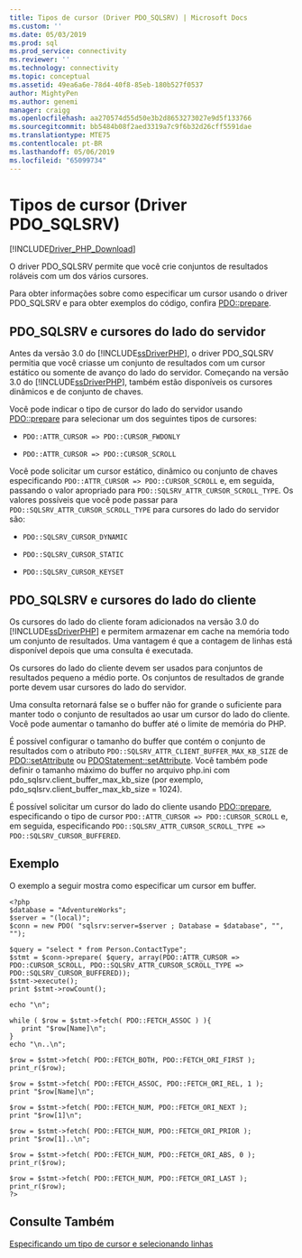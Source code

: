 ```yaml
---
title: Tipos de cursor (Driver PDO_SQLSRV) | Microsoft Docs
ms.custom: ''
ms.date: 05/03/2019
ms.prod: sql
ms.prod_service: connectivity
ms.reviewer: ''
ms.technology: connectivity
ms.topic: conceptual
ms.assetid: 49ea6a6e-78d4-40f8-85eb-180b527f0537
author: MightyPen
ms.author: genemi
manager: craigg
ms.openlocfilehash: aa270574d55d50e3b2d8653273027e9d5f133766
ms.sourcegitcommit: bb5484b08f2aed3319a7c9f6b32d26cff5591dae
ms.translationtype: MTE75
ms.contentlocale: pt-BR
ms.lasthandoff: 05/06/2019
ms.locfileid: "65099734"
---
```

# <a name="cursor-types-pdosqlsrv-driver"></a>Tipos de cursor (Driver PDO_SQLSRV)
[!INCLUDE[Driver_PHP_Download](../../includes/driver_php_download.md)]

O driver PDO_SQLSRV permite que você crie conjuntos de resultados roláveis com um dos vários cursores.

Para obter informações sobre como especificar um cursor usando o driver PDO_SQLSRV e para obter exemplos do código, confira [PDO::prepare](../../connect/php/pdo-prepare.md).

## <a name="pdosqlsrv-and-server-side-cursors"></a>PDO_SQLSRV e cursores do lado do servidor
Antes da versão 3.0 do [!INCLUDE[ssDriverPHP](../../includes/ssdriverphp_md.md)], o driver PDO_SQLSRV permitia que você criasse um conjunto de resultados com um cursor estático ou somente de avanço do lado do servidor. Começando na versão 3.0 do [!INCLUDE[ssDriverPHP](../../includes/ssdriverphp_md.md)], também estão disponíveis os cursores dinâmicos e de conjunto de chaves.

Você pode indicar o tipo de cursor do lado do servidor usando [PDO::prepare](../../connect/php/pdo-prepare.md) para selecionar um dos seguintes tipos de cursores:

-   `PDO::ATTR_CURSOR => PDO::CURSOR_FWDONLY`

-   `PDO::ATTR_CURSOR => PDO::CURSOR_SCROLL`

Você pode solicitar um cursor estático, dinâmico ou conjunto de chaves especificando `PDO::ATTR_CURSOR => PDO::CURSOR_SCROLL` e, em seguida, passando o valor apropriado para `PDO::SQLSRV_ATTR_CURSOR_SCROLL_TYPE`. Os valores possíveis que você pode passar para `PDO::SQLSRV_ATTR_CURSOR_SCROLL_TYPE` para cursores do lado do servidor são:

-   `PDO::SQLSRV_CURSOR_DYNAMIC`

-   `PDO::SQLSRV_CURSOR_STATIC`

-   `PDO::SQLSRV_CURSOR_KEYSET`

## <a name="pdosqlsrv-and-client-side-cursors"></a>PDO_SQLSRV e cursores do lado do cliente
Os cursores do lado do cliente foram adicionados na versão 3.0 do [!INCLUDE[ssDriverPHP](../../includes/ssdriverphp_md.md)] e permitem armazenar em cache na memória todo um conjunto de resultados. Uma vantagem é que a contagem de linhas está disponível depois que uma consulta é executada.

Os cursores do lado do cliente devem ser usados para conjuntos de resultados pequeno a médio porte. Os conjuntos de resultados de grande porte devem usar cursores do lado do servidor.

Uma consulta retornará false se o buffer não for grande o suficiente para manter todo o conjunto de resultados ao usar um cursor do lado do cliente. Você pode aumentar o tamanho do buffer até o limite de memória do PHP.

É possível configurar o tamanho do buffer que contém o conjunto de resultados com o atributo `PDO::SQLSRV_ATTR_CLIENT_BUFFER_MAX_KB_SIZE` de [PDO::setAttribute](../../connect/php/pdo-setattribute.md) ou [PDOStatement::setAttribute](../../connect/php/pdostatement-setattribute.md). Você também pode definir o tamanho máximo do buffer no arquivo php.ini com pdo_sqlsrv.client_buffer_max_kb_size (por exemplo, pdo_sqlsrv.client_buffer_max_kb_size = 1024).

É possível solicitar um cursor do lado do cliente usando [PDO::prepare](../../connect/php/pdo-prepare.md), especificando o tipo de cursor `PDO::ATTR_CURSOR => PDO::CURSOR_SCROLL` e, em seguida, especificando `PDO::SQLSRV_ATTR_CURSOR_SCROLL_TYPE => PDO::SQLSRV_CURSOR_BUFFERED`.

## <a name="example"></a>Exemplo
O exemplo a seguir mostra como especificar um cursor em buffer.
```
<?php
$database = "AdventureWorks";
$server = "(local)";
$conn = new PDO( "sqlsrv:server=$server ; Database = $database", "", "");

$query = "select * from Person.ContactType";
$stmt = $conn->prepare( $query, array(PDO::ATTR_CURSOR => PDO::CURSOR_SCROLL, PDO::SQLSRV_ATTR_CURSOR_SCROLL_TYPE => PDO::SQLSRV_CURSOR_BUFFERED));
$stmt->execute();
print $stmt->rowCount();

echo "\n";

while ( $row = $stmt->fetch( PDO::FETCH_ASSOC ) ){
   print "$row[Name]\n";
}
echo "\n..\n";

$row = $stmt->fetch( PDO::FETCH_BOTH, PDO::FETCH_ORI_FIRST );
print_r($row);

$row = $stmt->fetch( PDO::FETCH_ASSOC, PDO::FETCH_ORI_REL, 1 );
print "$row[Name]\n";

$row = $stmt->fetch( PDO::FETCH_NUM, PDO::FETCH_ORI_NEXT );
print "$row[1]\n";

$row = $stmt->fetch( PDO::FETCH_NUM, PDO::FETCH_ORI_PRIOR );
print "$row[1]..\n";

$row = $stmt->fetch( PDO::FETCH_NUM, PDO::FETCH_ORI_ABS, 0 );
print_r($row);

$row = $stmt->fetch( PDO::FETCH_NUM, PDO::FETCH_ORI_LAST );
print_r($row);
?>
```

## <a name="see-also"></a>Consulte Também
[Especificando um tipo de cursor e selecionando linhas](../../connect/php/specifying-a-cursor-type-and-selecting-rows.md)


